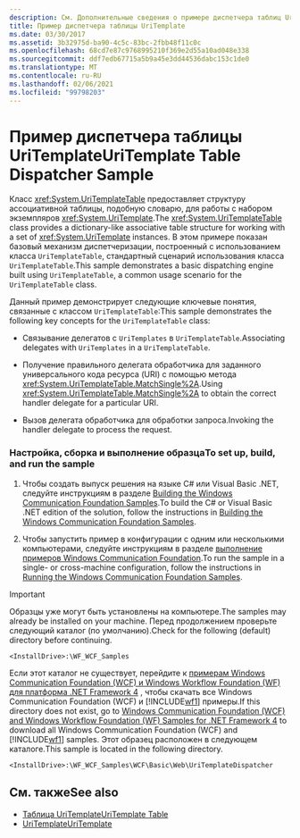 ```yaml
---
description: См. Дополнительные сведения о примере диспетчера таблиц UriTemplate
title: Пример диспетчера таблицы UriTemplate
ms.date: 03/30/2017
ms.assetid: 3b32975d-ba90-4c5c-83bc-2fbb48f11c0c
ms.openlocfilehash: 68cd7e87c9768995210f369e2d55a10ad048e338
ms.sourcegitcommit: ddf7edb67715a5b9a45e3dd44536dabc153c1de0
ms.translationtype: MT
ms.contentlocale: ru-RU
ms.lasthandoff: 02/06/2021
ms.locfileid: "99798203"
---
```

# <a name="uritemplate-table-dispatcher-sample"></a><span data-ttu-id="b1895-103">Пример диспетчера таблицы UriTemplate</span><span class="sxs-lookup"><span data-stu-id="b1895-103">UriTemplate Table Dispatcher Sample</span></span>

<span data-ttu-id="b1895-104">Класс <xref:System.UriTemplateTable> предоставляет структуру ассоциативной таблицы, подобную словарю, для работы с набором экземпляров <xref:System.UriTemplate>.</span><span class="sxs-lookup"><span data-stu-id="b1895-104">The <xref:System.UriTemplateTable> class provides a dictionary-like associative table structure for working with a set of <xref:System.UriTemplate> instances.</span></span> <span data-ttu-id="b1895-105">В этом примере показан базовый механизм диспетчеризации, построенный с использованием класса `UriTemplateTable`, стандартный сценарий использования класса `UriTemplateTable`.</span><span class="sxs-lookup"><span data-stu-id="b1895-105">This sample demonstrates a basic dispatching engine built using `UriTemplateTable`, a common usage scenario for the `UriTemplateTable` class.</span></span>  
  
 <span data-ttu-id="b1895-106">Данный пример демонстрирует следующие ключевые понятия, связанные с классом `UriTemplateTable`:</span><span class="sxs-lookup"><span data-stu-id="b1895-106">This sample demonstrates the following key concepts for the `UriTemplateTable` class:</span></span>  
  
- <span data-ttu-id="b1895-107">Связывание делегатов с `UriTemplates` в `UriTemplateTable`.</span><span class="sxs-lookup"><span data-stu-id="b1895-107">Associating delegates with `UriTemplates` in a `UriTemplateTable`.</span></span>  
  
- <span data-ttu-id="b1895-108">Получение правильного делегата обработчика для заданного универсального кода ресурса (URI) с помощью метода <xref:System.UriTemplateTable.MatchSingle%2A>.</span><span class="sxs-lookup"><span data-stu-id="b1895-108">Using <xref:System.UriTemplateTable.MatchSingle%2A> to obtain the correct handler delegate for a particular URI.</span></span>  
  
- <span data-ttu-id="b1895-109">Вызов делегата обработчика для обработки запроса.</span><span class="sxs-lookup"><span data-stu-id="b1895-109">Invoking the handler delegate to process the request.</span></span>  
  
### <a name="to-set-up-build-and-run-the-sample"></a><span data-ttu-id="b1895-110">Настройка, сборка и выполнение образца</span><span class="sxs-lookup"><span data-stu-id="b1895-110">To set up, build, and run the sample</span></span>  
  
1. <span data-ttu-id="b1895-111">Чтобы создать выпуск решения на языке C# или Visual Basic .NET, следуйте инструкциям в разделе [Building the Windows Communication Foundation Samples](building-the-samples.md).</span><span class="sxs-lookup"><span data-stu-id="b1895-111">To build the C# or Visual Basic .NET edition of the solution, follow the instructions in [Building the Windows Communication Foundation Samples](building-the-samples.md).</span></span>  
  
2. <span data-ttu-id="b1895-112">Чтобы запустить пример в конфигурации с одним или несколькими компьютерами, следуйте инструкциям в разделе [выполнение примеров Windows Communication Foundation](running-the-samples.md).</span><span class="sxs-lookup"><span data-stu-id="b1895-112">To run the sample in a single- or cross-machine configuration, follow the instructions in [Running the Windows Communication Foundation Samples](running-the-samples.md).</span></span>  
  
> [!IMPORTANT]
> <span data-ttu-id="b1895-113">Образцы уже могут быть установлены на компьютере.</span><span class="sxs-lookup"><span data-stu-id="b1895-113">The samples may already be installed on your machine.</span></span> <span data-ttu-id="b1895-114">Перед продолжением проверьте следующий каталог (по умолчанию).</span><span class="sxs-lookup"><span data-stu-id="b1895-114">Check for the following (default) directory before continuing.</span></span>  
>
> `<InstallDrive>:\WF_WCF_Samples`  
>
> <span data-ttu-id="b1895-115">Если этот каталог не существует, перейдите к [примерам Windows Communication Foundation (WCF) и Windows Workflow Foundation (WF) для платформа .NET Framework 4](https://www.microsoft.com/download/details.aspx?id=21459) , чтобы скачать все Windows Communication Foundation (WCF) и [!INCLUDE[wf1](../../../../includes/wf1-md.md)] примеры.</span><span class="sxs-lookup"><span data-stu-id="b1895-115">If this directory does not exist, go to [Windows Communication Foundation (WCF) and Windows Workflow Foundation (WF) Samples for .NET Framework 4](https://www.microsoft.com/download/details.aspx?id=21459) to download all Windows Communication Foundation (WCF) and [!INCLUDE[wf1](../../../../includes/wf1-md.md)] samples.</span></span> <span data-ttu-id="b1895-116">Этот образец расположен в следующем каталоге.</span><span class="sxs-lookup"><span data-stu-id="b1895-116">This sample is located in the following directory.</span></span>  
>
> `<InstallDrive>:\WF_WCF_Samples\WCF\Basic\Web\UriTemplateDispatcher`  
  
## <a name="see-also"></a><span data-ttu-id="b1895-117">См. также</span><span class="sxs-lookup"><span data-stu-id="b1895-117">See also</span></span>

- [<span data-ttu-id="b1895-118">Таблица UriTemplate</span><span class="sxs-lookup"><span data-stu-id="b1895-118">UriTemplate Table</span></span>](uritemplate-table-sample.md)
- [<span data-ttu-id="b1895-119">UriTemplate</span><span class="sxs-lookup"><span data-stu-id="b1895-119">UriTemplate</span></span>](uritemplate-sample.md)
